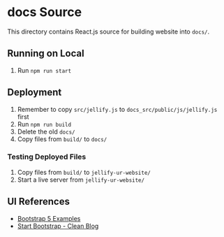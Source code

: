 # docs Source

This directory contains React.js source for building website into `docs/`.

## Running on Local

1. Run `npm run start`

## Deployment

1. Remember to copy `src/jellify.js` to `docs_src/public/js/jellify.js` first
2. Run `npm run build`
3. Delete the old `docs/`
4. Copy files from `build/` to `docs/`

### Testing Deployed Files

1. Copy files from `build/` to `jellify-ur-website/`
2. Start a live server from `jellify-ur-website/`

## UI References

- [Bootstrap 5 Examples](https://getbootstrap.com/docs/5.0/examples/)
- [Start Bootstrap - Clean Blog](https://startbootstrap.com/theme/clean-blog)
